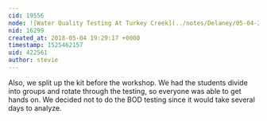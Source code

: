 ```yaml
---
cid: 19556
node: ![Water Quality Testing At Turkey Creek](../notes/Delaney/05-04-2018/water-quality-testing-at-turkey-creek)
nid: 16299
created_at: 2018-05-04 19:29:17 +0000
timestamp: 1525462157
uid: 422561
author: stevie
---
```


Also, we split up the kit before the workshop. We had the students divide into groups and rotate through the testing, so everyone was able to get hands on. We decided not to do the BOD testing since it would take several days to analyze. 